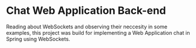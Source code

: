 # Chat Web Application Back-end

Reading about WebSockets and observing their neccesity in some examples, this project was build for implementing a Web Application chat in Spring using WebSockets.
